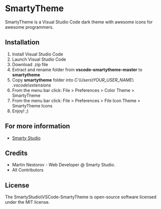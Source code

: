 # SmartyTheme

SmartyTheme is a Visual Studio Code dark theme with awesome icons for awesome programmers.

## Installation

1. Install Visual Studio Code
2. Launch Visual Studio Code
3. Download .zip file
4. Extract and rename folder from __vscode-smartytheme-master__ to __smartytheme__
4. Copy __smartytheme__ folder into *C:\Users\YOUR_USER_NAME\ .vscode\extensions*
5. From the menu bar click: File > Preferences > Color Theme > SmartyTheme
6. From the menu bar click: File > Preferences > File Icon Theme > SmartyTheme Icons
7. Enjoy! ;)

## For more information

- [Smarty Studio](https://smartystudio.net)

## Credits

- Martin Nestorov - Web Developer @ Smarty Studio.
- All Contributors

## License

The SmartyStudio\VSCode-SmartyTheme is open-source software licensed under the MIT license.
